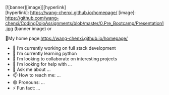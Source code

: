 
[![banner][image]][hyperlink]                                                                                                                          
[hyperlink]: https://wang-chenxi.github.io/homepage/
[image]: https://github.com/wang-chenxi/CodingDojoAssignments/blob/master/0.Pre_Bootcamp/Presentation1.jpg (banner image)
    or                                                                                                                             
                                                                                                                             
👋My home page:https://wang-chenxi.github.io/homepage/

- 🔭 I’m currently working on full stack development
- 🌱 I’m currently learning python
- 👯 I’m looking to collaborate on interesting projects
- 🤔 I’m looking for help with ...
- 💬 Ask me about ...
- 📫 How to reach me: ...
- 😄 Pronouns: ...
- ⚡ Fun fact: ...

